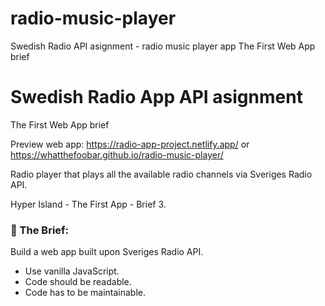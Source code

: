 # radio-music-player

Swedish Radio API asignment - radio music player app
The First Web App brief

# Swedish Radio App API asignment

The First Web App brief

Preview web app:
https://radio-app-project.netlify.app/
or
https://whatthefoobar.github.io/radio-music-player/

Radio player that plays all the available radio channels via Sveriges Radio API.

Hyper Island - The First App - Brief 3.

### :open_file_folder: The Brief:

Build a web app built upon Sveriges Radio API.

- Use vanilla JavaScript.
- Code should be readable.
- Code has to be maintainable.

